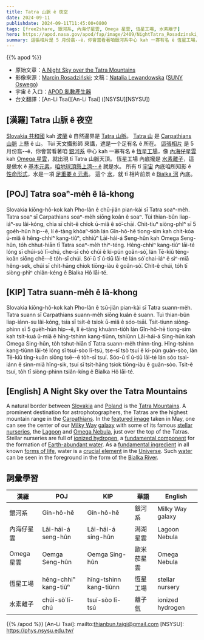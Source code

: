 ```yaml
---
title: Tatra 山脈 ê 夜空
date: 2024-09-11
publishdate: 2024-09-11T11:45:00+0800
tags: [free2share, 銀河系, 內海仔星雲, Omega 星雲, 恆星工場, 水素離子]
hero: https://apod.nasa.gov/apod/fap/image/2409/NightTatra_Rosadzinski_960_annotated.jpg
summary: 這張相片是 5 月份翕--ê，你會當看著咱銀河系中心 kah 一寡有名 ê 恆星工場，像 內海仔星雲 kah Omega 星雲，就出現 tī Tatra 山脈天頂。
---
```


{{% apod %}}

- 原始文章：[A Night Sky over the Tatra Mountains](https://apod.nasa.gov/apod/ap240911.html)
- 影像來源：[Marcin Rosadziński](https://www.instagram.com/krakow_astrophotography/); 文稿：[Natalia Lewandowska](https://ww1.oswego.edu/physics/profile/natalia-lewandowska) ([SUNY Oswego](https://www.oswego.edu/physics/))
- 宇宙 ê 入口：[APOD 亂數產生器](https://apod.nasa.gov/apod/random_apod.html)
- 台文翻譯：[An-Li Tsai][An-Li Tsai] ([NSYSU][NSYSU])

## [漢羅] Tatra 山脈 ê 夜空
[Slovakia 共和國][Slovakia] kah [波蘭][Poland] ê 自然邊界是 [Tatra 山脈][Tatra Mountains]。
[Tatra 山][Tatra Mountains] 是 [Carpathians 山脈][Carpathians] 上懸 ê 山。
Tùi 天文攝影師 來講，遮是一个足有名 ê 所在。
[這張相片][featured image] 是 5 月份翕--ê，你會當看著咱 [銀河][Milky Way][系][galaxy] 中心 kah 一寡有名 ê [恆星工場][stellar nurseries]，像 [內海仔星雲][Lagoon] kah [Omega 星雲][Omega Nebula]，就出現 tī Tatra 山脈天頂。
恆星工場 內底攏是 [水素離子][ionized hydrogen]，這是做水 ê [基本元素][fundamental ingredient]，[咱地球頂懸上濟-- ê][Earth-abundant water] 就是水。
所有 tī [宇宙][Universe] 內底咱所知影 ê [性命形式][forms of life]，水是一項 [足重要 ê 元素][crucial element]。
這个 [水][water]，就 tī 相片前景 ê [Bialka 河][Bialka River] 內底。

## [POJ] Tatra soaⁿ-me̍h ê Iā-khong
Slovakia kiōng-hô-kok kah Pho-lân ê chū-jiân pian-kài sī Tatra soaⁿ-me̍h.
Tatra soaⁿ sī Carpathians soaⁿ-me̍h siōng koân ê soaⁿ.
Tùi thian-bûn liap-iáⁿ-su lâi-kóng, chia sī chi̍t-ê chiok ū-miâ ê só͘-chāi.
Chit-tiuⁿ siòng-phìⁿ sī 5 goe̍h-hūn hip--ê, lí ē-tàng khòaⁿ-tio̍h lán Gîn-hô-hē tiong-sim kah chi̍t-kóa ū-miâ ê hêng-chhiⁿ kang-tiûⁿ, chhiūⁿ Lāi-hái-á Seng-hûn kah Omega Seng-hûn, to̍h chhut-hiān tī Tatra soaⁿ-me̍h thiⁿ-téng.
Hêng-chhiⁿ kang-tiûⁿ lāi-té lóng sī chúi-sò͘ lī-chú, che-sī chò chúi ê ki-pún goân-sò͘, lán Tē-kiû téng-koân siōng chē--ê to̍h-sī chúi.
Só͘-ū tī ú-tiū lāi-té lán só͘ chai-iáⁿ ê sìⁿ-miā hêng-sek, chúi sī chi̍t-hāng chiok tiōng-iàu ê goân-sò͘.
Chit-ê chúi, to̍h tī siòng-phìⁿ chiân-kéng ê Bialka Hô lāi-té.

## [KIP] Tatra suann-me̍h ê Iā-khong
Slovakia kiōng-hô-kok kah Pho-lân ê tsū-jiân pian-kài sī Tatra suann-me̍h.
Tatra suann sī Carpathians suann-me̍h siōng kuân ê suann.
Tuì thian-bûn liap-iánn-su lâi-kóng, tsia sī tsi̍t-ê tsiok ū-miâ ê sóo-tsāi.
Tsit-tiunn siòng-phìnn sī 5 gue̍h-hūn hip--ê, lí ē-tàng khuànn-tio̍h lán Gîn-hô-hē tiong-sim kah tsi̍t-kuá ū-miâ ê hîng-tshinn kang-tiûnn, tshiūnn Lāi-hái-á Sing-hûn kah Omega Sing-hûn, to̍h tshut-hiān tī Tatra suann-me̍h thinn-tíng.
Hîng-tshinn kang-tiûnn lāi-té lóng sī tsuí-sòo lī-tsú, tse-sī tsò tsuí ê ki-pún guân-sòo, lán Tē-kiû tíng-kuân siōng tsē--ê to̍h-sī tsuí.
Sóo-ū tī ú-tiū lāi-té lán sóo tsai-iánn ê sìnn-miā hîng-sik, tsuí sī tsi̍t-hāng tsiok tiōng-iàu ê guân-sòo.
Tsit-ê tsuí, to̍h tī siòng-phìnn tsiân-kíng ê Bialka Hô lāi-té.

## [English] A Night Sky over the Tatra Mountains
A natural border between [Slovakia][Slovakia] and [Poland][Poland] is the [Tatra Mountains][Tatra Mountains].
A prominent destination for astrophotographers, the Tatras are the highest mountain range in the [Carpathians][Carpathians].
In the [featured image][featured image] taken in May, one can see the center of our [Milky Way][Milky Way] [galaxy][galaxy] with some of its famous [stellar nurseries][stellar nurseries], the [Lagoon][Lagoon] and [Omega Nebula][Omega Nebula], just over the top of the Tatras.
Stellar nurseries are full of [ionized hydrogen][ionized hydrogen], a [fundamental component][fundamental component] for the formation of [Earth-abundant water][Earth-abundant water].
As a [fundamental ingredient][fundamental ingredient] in all known [forms of life][forms of life], water is a [crucial element][crucial element] in the [Universe][Universe].
Such [water][water] can be seen in the foreground in the form of the [Bialka River][Bialka River].

## 詞彙學習

|漢羅|POJ|KIP|華語|English|
|-|-|-|-|-|
|銀河系|Gîn-hô-hē|Gîn-hô-hē|銀河系|Milky Way galaxy|
|內海仔星雲|Lāi-hái-á seng-hûn|Lāi-hái-á sing-hûn|潟湖星雲|Lagoon Nebula|
|Omega 星雲|Oemga Seng-hûn|Oemga Sing-hûn|歐米茄星雲|Omega Nebula|
|恆星工場|hêng-chhiⁿ kang-tiûⁿ|hîng-tshinn kang-tiûnn|恆星工場|stellar nursery|
|水素離子|chúi-sò͘ lī-chú|tsuí-sòo lī-tsú|離子氫|ionized hydrogen|

{{% /apod %}}
[An-Li Tsai]: mailto:thianbun.taigi@gmail.com
[NSYSU]: https://phys.nsysu.edu.tw/

[copyright]: https://apod.nasa.gov/apod/fap/lib/about_apod.html#srapply
[License3]: https://creativecommons.org/licenses/by/3.0/
[License2]:https://creativecommons.org/licenses/by-nc-nd/2.0/

[Slovakia]:https://en.wikipedia.org/wiki/Slovakia
[Poland]:https://en.wikipedia.org/wiki/Poland
[Tatra Mountains]:https://youtu.be/x1YiJgA8lpw
[Carpathians]:https://en.wikipedia.org/wiki/Carpathian_Mountains
[featured image]:https://www.instagram.com/p/C8guodoo5jz/
[Milky Way]:https://science.nasa.gov/resource/the-milky-way-galaxy/
[galaxy]:https://science.nasa.gov/universe/galaxies/
[stellar nurseries]:https://apod.nasa.gov/apod/ap240425.html
[Lagoon]:https://science.nasa.gov/mission/hubble/science/explore-the-night-sky/hubble-messier-catalog/messier-8/
[Omega Nebula]:https://apod.nasa.gov/apod/ap021210.html
[ionized hydrogen]:https://en.wikipedia.org/wiki/H_II_region
[fundamental component]:https://images3.teeshirtpalace.com/images/productImages/purriodic-table-of-cats-periodic--navy-at-garment.webp?crop=1130,1130,x461,y403&width=1500
[Earth-abundant water]:https://www.usgs.gov/special-topics/water-science-school/science/how-much-water-there-earth
[fundamental ingredient]:https://phys.org/news/2015-05-plentiful-early-universe.html
[forms of life]:https://science.nasa.gov/universe/search-for-life/beginnings-life-on-our-world-and-others/
[crucial element]:https://science.nasa.gov/solar-system/ocean-worlds/
[Universe]:https://apod.nasa.gov/apod/ap231231.html
[water]:https://www.nasa.gov/missions/aqua/when-it-comes-to-water-you-have-to-think-global/
[Bialka River]:https://youtu.be/tKT-nVjAxto
